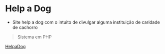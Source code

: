 # Help a Dog

- Site help a dog com o intuito de divulgar alguma instituição de caridade de cachorro
> Sistema em PHP

[HelpaDog]('https://gabrielnakaoka.com/')